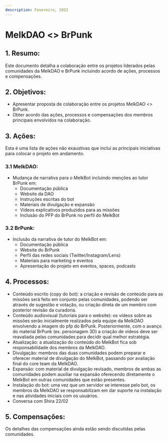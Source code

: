 ```yaml
---
description: Fevereiro, 2023
---
```


# MelkDAO <> BrPunk

## 1. Resumo:

Este documento detalha a colaboração entre os projetos liderados pelas comunidades da MelkDAO e BrPunk incluindo acordo de ações, processos e compensações.&#x20;

## 2. Objetivos:

* Apresentar proposta de colaboração entre os projetos MelkDAO <> BrPunk.
* Obter acordo das ações, processos e compensações dos membros principais envolvidos na colaboração.

## 3. Ações:

Esta é uma lista de ações não exaustivas que inclui as principais iniciativas para colocar o projeto em andamento.

### 3.1 MelkDAO:

* Mudança de narrativa para o MelkBot incluindo menções ao tutor BrPunk em:&#x20;
  * Documentação pública
  * Website da DAO
  * Instruções escritas do bot
  * Materiais de divulgação e expansão
  * Vídeos explicativos produzidos para as missões
  * Inclusão do PFP do BrPunk no perfil do MelkBot&#x20;

### 3.2 BrPunk:

* Inclusão da narrativa de tutor do MelkBot em:
  * Documentação pública
  * Website do BrPunk
  * Perfil das redes sociais (Twitter/Instagram/Lens)
  * Materiais para marketing e eventos
  * Apresentação do projeto em eventos, spaces, podcasts

## 4. Processos:

* Conteúdo escrito (copy do bot): a criação e revisão de conteúdo para as missões será feito em conjunto pelas comunidades, podendo ser através de sugestão e votação, ou criação direta de um membro com posterior revisão da curadoria.
* Conteúdo audiovisual (tutoriais para o website): os vídeos sobre as missões serão inicialmente realizados pela equipe da MelkDAO envolvendo a imagem do pfp do BrPunk. Posteriormente, com o avanço do material BrPunk (ex. personagem 3D) a criação de vídeos deve ser reavaliada pelas comunidades para decidir qual melhor estratégia.&#x20;
* Atualização: a atualização do conteúdo do MelkBot fica sob responsabilidade dos membros da MelkDAO.
* Divulgação:  membros das duas comunidades podem preparar e oferecer material de divulgação do MelkBot, passando por avaliação final do core team da MelkDAO.
* Expansão: com material de divulgação revisado, membros de ambas as comunidades podem auxiliar na expansão oferecendo diretamente o MelkBot em outras comunidades que estão presentes.
* Instalação do bot: uma vez que um servidor se interesse pelo bot, os membros da MelkDAO se responsabilizam em dar suporte na instalação e nas atividades iniciais com os usuários.&#x20;
* Conversa com Shira 22/02

## 5. Compensações:

Os detalhes das compensações ainda estão sendo discutidas pelas comunidades.
